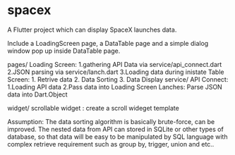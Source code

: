 # spacex

A Flutter project which can display SpaceX launches data.



Include a LoadingScreen page, a DataTable page and a simple dialog window pop up inside DataTable page.


pages/
    Loading Screen: 1.gathering API Data via service/api_connect.dart
                    2.JSON parsing via service/lanch.dart
                    3.Loading data during inistate
    Table Screen: 1. Retrive data
                  2. Data Sorting
                  3. Data Display
service/
    API Connect:  1.Loading API data
                  2.Pass data into Loading Screen
    Lanches: Parse JSON data into Dart.Object

widget/
    scrollable widget : create a scroll wideget template


Assumption: 
The data sorting algorithm is basically brute-force, can be improved.
The nested data from API can stored in SQLite or other types of database, so that data will be easy to be manipulated by SQL language with complex retrieve requirement such as group by, trigger, union and etc..